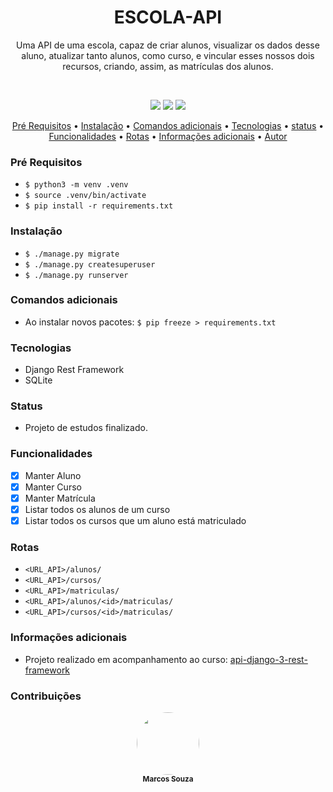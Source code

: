 <h1 align="center">ESCOLA-API</h1>


<p align="center">
Uma API de uma escola, capaz de criar alunos, visualizar os dados desse aluno, atualizar tanto alunos, como curso, e vincular esses nossos dois recursos, criando, assim, as matrículas dos alunos.
</p>
<br>

<p align="center">
<img src="https://img.shields.io/badge/Python-3776AB?style=for-the-badge&logo=python&logoColor=white"/>
<img src="https://img.shields.io/badge/DJANGO-REST-ff1709?style=for-the-badge&logo=django&logoColor=white&color=ff1709&labelColor=gray"/>
<img src="https://img.shields.io/badge/SQLite-07405E?style=for-the-badge&logo=sqlite&logoColor=white"/>
</p>

<p align="center">
 <a href="#pré-requisitos">Pré Requisitos</a> •
 <a href="#instalação">Instalação</a> •
 <a href="#comandos-adicionais">Comandos adicionais</a> •
 <a href="#tecnologias">Tecnologias</a> •
 <a href="#status">status</a> •
 <a href="#funcionalidades">Funcionalidades</a> •
 <a href="#rotas">Rotas</a> •
 <a href="#informações-adicionais">Informações adicionais</a> •
 <a href="#contribuições">Autor</a>
</p>

### Pré Requisitos

- `$ python3 -m venv .venv`
- `$ source .venv/bin/activate`
- `$ pip install -r requirements.txt`

### Instalação

- `$ ./manage.py migrate`
- `$ ./manage.py createsuperuser`
- `$ ./manage.py runserver`

### Comandos adicionais

- Ao instalar novos pacotes: `$ pip freeze > requirements.txt`

### Tecnologias

- Django Rest Framework
- SQLite


### Status

- Projeto de estudos finalizado.

### Funcionalidades

- [x] Manter Aluno
- [x] Manter Curso
- [x] Manter Matrícula
- [x] Listar todos os alunos de um curso
- [x] Listar todos os cursos que um aluno está matriculado

### Rotas

- `<URL_API>/alunos/`
- `<URL_API>/cursos/`
- `<URL_API>/matriculas/`
- `<URL_API>/alunos/<id>/matriculas/`
- `<URL_API>/cursos/<id>/matriculas/`

### Informações adicionais

- Projeto realizado em acompanhamento ao curso: <a href="https://cursos.alura.com.br/course/api-django-3-rest-framework">api-django-3-rest-framework</a> 

### Contribuições

<div align="center">
<img style="border-radius: 50%;" src="https://avatars.githubusercontent.com/u/18218791?v=4" width="100px;" alt=""/><br /><sub><b>Marcos Souza</b></sub></a><br />
</div>